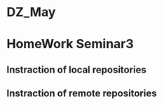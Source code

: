 # DZ_May

# HomeWork Seminar3

## Instraction of local repositories

## Instraction of remote repositories